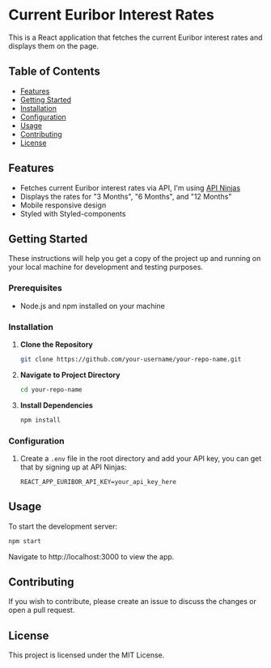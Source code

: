 # Current Euribor Interest Rates

This is a React application that fetches the current Euribor interest rates and displays them on the page.

## Table of Contents

- [Features](#features)
- [Getting Started](#getting-started)
- [Installation](#installation)
- [Configuration](#configuration)
- [Usage](#usage)
- [Contributing](#contributing)
- [License](#license)

## Features

- Fetches current Euribor interest rates via API, I'm using [API Ninjas](https://api-ninjas.com/api/interestrate)
- Displays the rates for "3 Months", "6 Months", and "12 Months"
- Mobile responsive design
- Styled with Styled-components

## Getting Started

These instructions will help you get a copy of the project up and running on your local machine for development and testing purposes.

### Prerequisites

- Node.js and npm installed on your machine

### Installation

1. **Clone the Repository**

    ```bash
    git clone https://github.com/your-username/your-repo-name.git
    ```

2. **Navigate to Project Directory**

    ```bash
    cd your-repo-name
    ```

3. **Install Dependencies**

    ```bash
    npm install
    ```

### Configuration

1. Create a `.env` file in the root directory and add your API key, you can get that by signing up at API Ninjas:

    ```
    REACT_APP_EURIBOR_API_KEY=your_api_key_here
    ```

## Usage

To start the development server:

```bash
npm start
```

Navigate to http://localhost:3000 to view the app.

## Contributing

If you wish to contribute, please create an issue to discuss the changes or open a pull request.

## License
This project is licensed under the MIT License.
